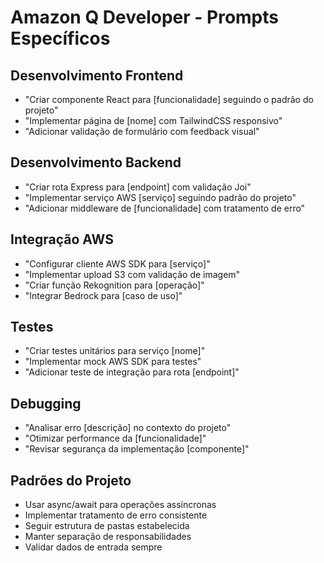 # Amazon Q Developer - Prompts Específicos

## Desenvolvimento Frontend
- "Criar componente React para [funcionalidade] seguindo o padrão do projeto"
- "Implementar página de [nome] com TailwindCSS responsivo"
- "Adicionar validação de formulário com feedback visual"

## Desenvolvimento Backend
- "Criar rota Express para [endpoint] com validação Joi"
- "Implementar serviço AWS [serviço] seguindo padrão do projeto"
- "Adicionar middleware de [funcionalidade] com tratamento de erro"

## Integração AWS
- "Configurar cliente AWS SDK para [serviço]"
- "Implementar upload S3 com validação de imagem"
- "Criar função Rekognition para [operação]"
- "Integrar Bedrock para [caso de uso]"

## Testes
- "Criar testes unitários para serviço [nome]"
- "Implementar mock AWS SDK para testes"
- "Adicionar teste de integração para rota [endpoint]"

## Debugging
- "Analisar erro [descrição] no contexto do projeto"
- "Otimizar performance da [funcionalidade]"
- "Revisar segurança da implementação [componente]"

## Padrões do Projeto
- Usar async/await para operações assíncronas
- Implementar tratamento de erro consistente
- Seguir estrutura de pastas estabelecida
- Manter separação de responsabilidades
- Validar dados de entrada sempre
